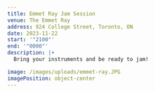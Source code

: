 ```yaml
---
title: Emmet Ray Jam Session
venue: The Emmet Ray
address: 924 College Street, Toronto, ON
date: 2023-11-22
start: '"2100"'
end: '"0000"'
description: |+
  Bring your instruments and be ready to jam! 

image: /images/uploads/emmet-ray.JPG
imagePosition: object-center
---
```

